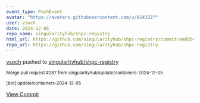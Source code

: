 ```yaml
---
event_type: PushEvent
avatar: "https://avatars.githubusercontent.com/u/814322?"
user: vsoch
date: 2024-12-05
repo_name: singularityhub/shpc-registry
html_url: https://github.com/singularityhub/shpc-registry/commit/ae02b4bb458123bc706973a654de10ba923bb0f7
repo_url: https://github.com/singularityhub/shpc-registry
---
```


<a href='https://github.com/vsoch' target='_blank'>vsoch</a> pushed to <a href='https://github.com/singularityhub/shpc-registry' target='_blank'>singularityhub/shpc-registry</a>

<small>Merge pull request #287 from singularityhub/update/containers-2024-12-05

[bot] update/containers-2024-12-05</small>

<a href='https://github.com/singularityhub/shpc-registry/commit/ae02b4bb458123bc706973a654de10ba923bb0f7' target='_blank'>View Commit</a>